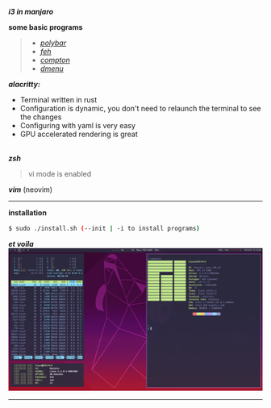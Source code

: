 ***i3 in manjaro***

**some basic programs**
>- *[polybar](https://github.com/polybar/polybar)*
>- *[feh](https://github.com/derf/feh)*
>- *[compton](https://github.com/chjj/compton)*
>- *[dmenu](https://tools.suckless.org/dmenu/)*

***alacritty:***
- Terminal written in rust
- Configuration is dynamic, you don't need to relaunch the terminal to see the changes
- Configuring with yaml is very easy
- GPU accelerated rendering is great

\
***zsh***
> vi mode is enabled

***vim***
(neovim)

---

**installation**
```bash
$ sudo ./install.sh (--init | -i to install programs)
```

***et voila***
![alt text](.github/screenshot.png?raw=true "screenshot")


---
